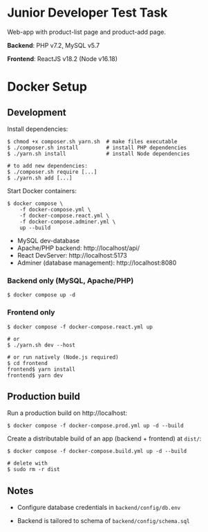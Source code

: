 # Junior Developer Test Task

Web-app with product-list page and product-add page.

**Backend**: PHP v7.2, MySQL v5.7

**Frontend**: ReactJS v18.2 (Node v16.18)

# Docker Setup

## Development

Install dependencies:

```
$ chmod +x composer.sh yarn.sh  # make files executable
$ ./composer.sh install         # install PHP dependencies
$ ./yarn.sh install             # install Node dependencies

# to add new dependencies:
$ ./composer.sh require [...]
$ ./yarn.sh add [...]
```

Start Docker containers:

```
$ docker compose \
    -f docker-compose.yml \
    -f docker-compose.react.yml \
    -f docker-compose.adminer.yml \
    up --build
```

- MySQL dev-database
- Apache/PHP backend: http://localhost/api/
- React DevServer: http://localhost:5173
- Adminer (database management): http://localhost:8080

### Backend only (MySQL, Apache/PHP)

```
$ docker compose up -d
```

### Frontend only

```
$ docker compose -f docker-compose.react.yml up

# or
$ ./yarn.sh dev --host

# or run natively (Node.js required)
$ cd frontend
frontend$ yarn install
frontend$ yarn dev
```

## Production build

Run a production build on http://localhost:

```
$ docker compose -f docker-compose.prod.yml up -d --build
```

Create a distributable build of an app (backend + frontend) at `dist/`:

```
$ docker compose -f docker-compose.build.yml up -d --build

# delete with
$ sudo rm -r dist
```

## Notes

- Configure database credentials in `backend/config/db.env`

- Backend is tailored to schema of `backend/config/schema.sql`
